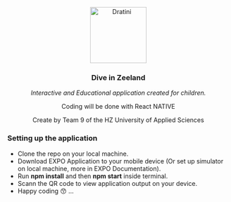 
<p align="center">
	<img src="https://www.pinclipart.com/picdir/big/91-917722_emoji-clipart-wave-wave-emoji-whatsapp-png-download.png" alt="Dratini" width="128" Height="128">
</p>

<h3 align="center">Dive in Zeeland</h3>

<p align="center">
    <i>Interactive and Educational application created for children.</i>
</p>
<p align="center">
  Coding will be done with React NATIVE
</p>

<p align="center">
   Create by Team 9 of the HZ University of Applied Sciences
</p>

<h3>
Setting up the application
</h3>

<ul>
  <li>Clone the repo on your local machine.</li>
  <li>Download EXPO Application to your mobile device (Or set up simulator on local machine, more in EXPO Documentation).</li>
  <li>Run <b>npm install</b> and then <b>npm start</b> inside terminal.</li>
  <li>Scann the QR code to view application output on your device.</li>
  <li>Happy coding 😙 ...</li>
</ul>

